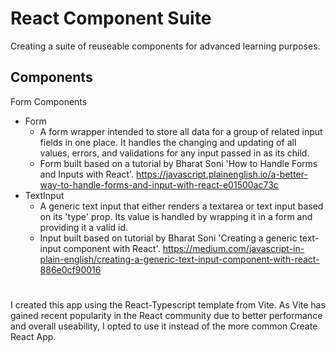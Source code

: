 # React Component Suite

Creating a suite of reuseable components for advanced learning purposes.

## Components

Form Components
- Form
  - A form wrapper intended to store all data for a group of related input fields in one place. It handles the changing and updating of all values, errors, and
  validations for any input passed in as its child.
  - Form built based on a tutorial by Bharat Soni 'How to Handle Forms and Inputs with React'. https://javascript.plainenglish.io/a-better-way-to-handle-forms-and-input-with-react-e01500ac73c
- TextInput
  - A generic text input that either renders a textarea or text input based on its 'type' prop. Its value is handled by wrapping it in a form and providing it a valid id.
  - Input built based on tutorial by Bharat Soni 'Creating a generic text-input component with React'. https://medium.com/javascript-in-plain-english/creating-a-generic-text-input-component-with-react-886e0cf90016

# 

I created this app using the React-Typescript template from Vite. As Vite has gained recent popularity in the React community due to better performance and overall useability, I opted to use it instead of the more common Create React App.
